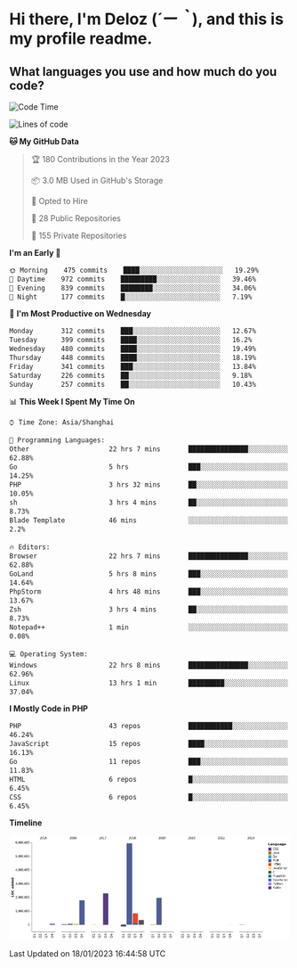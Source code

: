 # **Hi there, I'm Deloz (*´ー｀*), and this is my profile readme.**
<!--  [![Profile views](https://gpvc.arturio.dev/dank-del)](https://github.com/dank-del) -->
## **What languages you use and how much do you code?**

<!--START_SECTION:waka-->
![Code Time](http://img.shields.io/badge/Code%20Time-725%20hrs%2042%20mins-blue)

![Lines of code](https://img.shields.io/badge/From%20Hello%20World%20I%27ve%20Written-13%20Million%20lines%20of%20code-blue)

**🐱 My GitHub Data** 

> 🏆 180 Contributions in the Year 2023
 > 
> 📦 3.0 MB Used in GitHub's Storage 
 > 
> 💼 Opted to Hire
 > 
> 📜 28 Public Repositories 
 > 
> 🔑 155 Private Repositories  
 > 
**I'm an Early 🐤** 

```text
🌞 Morning    475 commits    ████░░░░░░░░░░░░░░░░░░░░░   19.29% 
🌆 Daytime    972 commits    █████████░░░░░░░░░░░░░░░░   39.46% 
🌃 Evening    839 commits    ████████░░░░░░░░░░░░░░░░░   34.06% 
🌙 Night      177 commits    █░░░░░░░░░░░░░░░░░░░░░░░░   7.19%

```
📅 **I'm Most Productive on Wednesday** 

```text
Monday       312 commits    ███░░░░░░░░░░░░░░░░░░░░░░   12.67% 
Tuesday      399 commits    ████░░░░░░░░░░░░░░░░░░░░░   16.2% 
Wednesday    480 commits    ████░░░░░░░░░░░░░░░░░░░░░   19.49% 
Thursday     448 commits    ████░░░░░░░░░░░░░░░░░░░░░   18.19% 
Friday       341 commits    ███░░░░░░░░░░░░░░░░░░░░░░   13.84% 
Saturday     226 commits    ██░░░░░░░░░░░░░░░░░░░░░░░   9.18% 
Sunday       257 commits    ██░░░░░░░░░░░░░░░░░░░░░░░   10.43%

```


📊 **This Week I Spent My Time On** 

```text
⌚︎ Time Zone: Asia/Shanghai

💬 Programming Languages: 
Other                    22 hrs 7 mins       ███████████████░░░░░░░░░░   62.88% 
Go                       5 hrs               ███░░░░░░░░░░░░░░░░░░░░░░   14.25% 
PHP                      3 hrs 32 mins       ██░░░░░░░░░░░░░░░░░░░░░░░   10.05% 
sh                       3 hrs 4 mins        ██░░░░░░░░░░░░░░░░░░░░░░░   8.73% 
Blade Template           46 mins             ░░░░░░░░░░░░░░░░░░░░░░░░░   2.2%

🔥 Editors: 
Browser                  22 hrs 7 mins       ███████████████░░░░░░░░░░   62.88% 
GoLand                   5 hrs 8 mins        ███░░░░░░░░░░░░░░░░░░░░░░   14.64% 
PhpStorm                 4 hrs 48 mins       ███░░░░░░░░░░░░░░░░░░░░░░   13.67% 
Zsh                      3 hrs 4 mins        ██░░░░░░░░░░░░░░░░░░░░░░░   8.73% 
Notepad++                1 min               ░░░░░░░░░░░░░░░░░░░░░░░░░   0.08%

💻 Operating System: 
Windows                  22 hrs 8 mins       ███████████████░░░░░░░░░░   62.96% 
Linux                    13 hrs 1 min        █████████░░░░░░░░░░░░░░░░   37.04%

```

**I Mostly Code in PHP** 

```text
PHP                      43 repos            ███████████░░░░░░░░░░░░░░   46.24% 
JavaScript               15 repos            ████░░░░░░░░░░░░░░░░░░░░░   16.13% 
Go                       11 repos            ███░░░░░░░░░░░░░░░░░░░░░░   11.83% 
HTML                     6 repos             █░░░░░░░░░░░░░░░░░░░░░░░░   6.45% 
CSS                      6 repos             █░░░░░░░░░░░░░░░░░░░░░░░░   6.45%

```


**Timeline**

![Chart not found](https://raw.githubusercontent.com/deloz/deloz/main/charts/bar_graph.png) 


 Last Updated on 18/01/2023 16:44:58 UTC
<!--END_SECTION:waka-->
